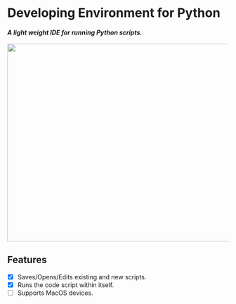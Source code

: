 # Developing Environment for Python
_**A light weight IDE for running Python scripts.**_
<br><br><img src="https://user-images.githubusercontent.com/34232719/128157148-13dd7fda-aae6-4b93-aa41-40262e7e8412.JPG" height = 450 width = 600>

## Features
- [x] Saves/Opens/Edits existing and new scripts.
- [x] Runs the code script within itself.
- [ ] Supports MacOS devices.

